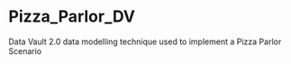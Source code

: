 # Pizza_Parlor_DV
Data Vault 2.0 data modelling technique used to implement a Pizza Parlor Scenario
